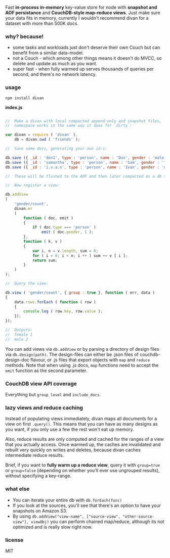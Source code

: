 

Fast **in-process**
**in-memory** key-value store for node
with **snapshot and AOF persistance**
and **CouchDB-style map-reduce views**.
Just make sure your data fits in memory,
currently I wouldn't recommend divan
for a dataset with more than 500K docs.


### why? because!

- some tasks and workloads just don't deserve their own Couch but can benefit from a similar data-model.
- not a Couch - which among other things means it doesn't do MVCC, so delete and update as much as you want.
- super fast - when fully warmed up serves thousands of queries per second, and there's no network latency.


### usage

    npm install divan

**index.js**

```javascript

//  Make a divan with local compacted append-only and snapshot files,
//  namespace works in the same way it does for `dirty`:

var divan = require ( 'divan' ),
    db = divan.cwd ( 'friends' );

//  Save some docs, generating your own id-s:

db.save ({ _id : 'don1', type : 'person', name : 'Don', gender : 'male' });
db.save ({ _id : 'samantha', type : 'person', name : 'Sam', gender : 'female' });
db.save ({ _id : 'i.v.a.n', type : 'person', name : 'Ivan', gender : 'male' });

//  These will be flushed to the AOF and then later compacted as a db snapshot.

//  Now register a view:

db.addView
(
    'gender/count',
    divan.mr
    (
        function ( doc, emit )
        {
            if ( doc.type === 'person' )
                emit ( doc.gender, 1 );
        },
        function ( k, v )
        {
            var i, n = v.length, sum = 0;
            for ( i = 0; i < n; i ++ ) sum += v [ i ];
            return sum;
        }
    )
);

//  Query the view:

db.view ( 'gender/count', { group : true }, function ( err, data )
{
    data.rows.forEach ( function ( row )
    {
        console.log ( row.key, row.value );
    });
});

//  Outputs:
//  female 1
//  male 2

```

You can add views via `db.addView`
or by parsing a directory of
design files via `db.design(path)`.
The design-files can either be
.json files of couchdb-design-doc flavour,
or .js files that export objects
with `map` and `reduce` methods.
Note that when using .js docs,
`map` functions need to accept
the `emit` function as the second parameter.


### CouchDB view API coverage

Everything but `group_level` and `include_docs`.


### lazy views and reduce caching

Instead of populating views immediately,
divan maps all documents for a view on first `.query()`.
This means that you can have as many designs as you want,
if you only use a few the rest won't eat up memory.

Also, reduce results are only computed and cached
for the ranges of a view that you actually access.
Once warmed up, the caches are invalidated and rebuilt
very quickly on writes and deletes,
because divan caches intermediate reduce results.

Brief, if you want to **fully warm up a reduce view**,
query it with `group=true` or `group=false`
(depending on whether you'll ever use ungrouped results),
without specifying a key-range.


### what else

- You can iterate your entire db with `db.forEach(func)`
- If you look at the sources, you'll see that there's an option to have your snapshots on Amazon S3.
- By using `db.addView("view-name", ["source-view", "other-source-view"], viewObj)` you can perform chained map/reduce, although its not optimized and is really slow right now.


### license

MIT

